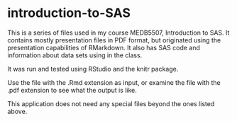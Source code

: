 # introduction-to-SAS

This is a series of files used in my course MEDB5507, 
Introduction to SAS. It contains mostly presentation
files in PDF format, but originated using the 
presentation capabilities of RMarkdown. It also has
SAS code and information about data sets using in the
class.

It was run and tested using RStudio and the knitr package.

Use the file with the .Rmd extension as input, or examine the
file with the .pdf extension to see what the output is like.

This application does not need any special files beyond the
ones listed above.

